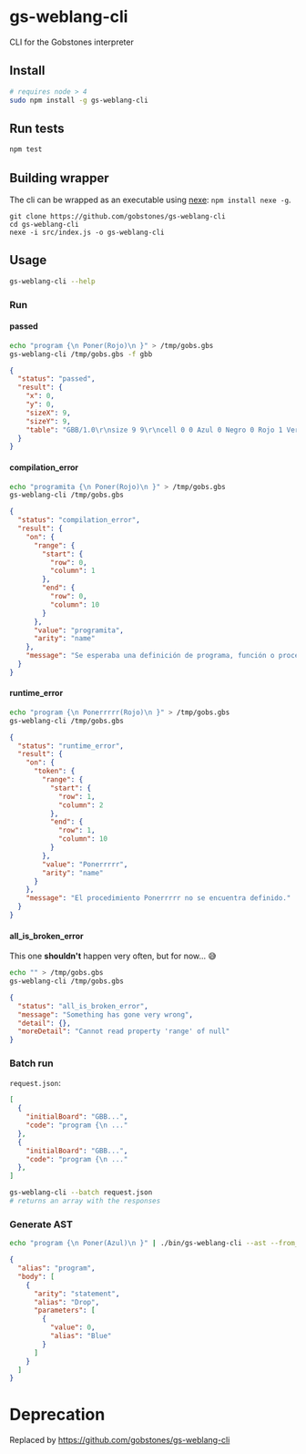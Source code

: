 # gs-weblang-cli
CLI for the Gobstones interpreter

## Install

```bash
# requires node > 4
sudo npm install -g gs-weblang-cli
```

## Run tests

```bash
npm test
```

## Building wrapper

The cli can be wrapped as an executable using [nexe](https://github.com/jaredallard/nexe): `npm install nexe -g`.

```
git clone https://github.com/gobstones/gs-weblang-cli
cd gs-weblang-cli
nexe -i src/index.js -o gs-weblang-cli
```

## Usage

```bash
gs-weblang-cli --help
```

### Run

#### passed

```bash
echo "program {\n Poner(Rojo)\n }" > /tmp/gobs.gbs
gs-weblang-cli /tmp/gobs.gbs -f gbb
```

```json
{
  "status": "passed",
  "result": {
    "x": 0,
    "y": 0,
    "sizeX": 9,
    "sizeY": 9,
    "table": "GBB/1.0\r\nsize 9 9\r\ncell 0 0 Azul 0 Negro 0 Rojo 1 Verde 0\r\nhead 0 0\r\n"
  }
}
```

#### compilation_error

```bash
echo "programita {\n Poner(Rojo)\n }" > /tmp/gobs.gbs
gs-weblang-cli /tmp/gobs.gbs
```

```json
{
  "status": "compilation_error",
  "result": {
    "on": {
      "range": {
        "start": {
          "row": 0,
          "column": 1
        },
        "end": {
          "row": 0,
          "column": 10
        }
      },
      "value": "programita",
      "arity": "name"
    },
    "message": "Se esperaba una definición de programa, función o procedimiento."
  }
}
```

#### runtime_error

```bash
echo "program {\n Ponerrrrr(Rojo)\n }" > /tmp/gobs.gbs
gs-weblang-cli /tmp/gobs.gbs
```

```json
{
  "status": "runtime_error",
  "result": {
    "on": {
      "token": {
        "range": {
          "start": {
            "row": 1,
            "column": 2
          },
          "end": {
            "row": 1,
            "column": 10
          }
        },
        "value": "Ponerrrrr",
        "arity": "name"
      }
    },
    "message": "El procedimiento Ponerrrrr no se encuentra definido."
  }
}
```

#### all_is_broken_error

This one **shouldn't** happen very often, but for now... :sweat_smile:

```bash
echo "" > /tmp/gobs.gbs
gs-weblang-cli /tmp/gobs.gbs
```

```json
{
  "status": "all_is_broken_error",
  "message": "Something has gone very wrong",
  "detail": {},
  "moreDetail": "Cannot read property 'range' of null"
}
```

### Batch run

`request.json`:
```json
[
  {
    "initialBoard": "GBB...",
    "code": "program {\n ..."
  },
  {
    "initialBoard": "GBB...",
    "code": "program {\n ..."
  },
]
```

```bash
gs-weblang-cli --batch request.json
# returns an array with the responses
```

### Generate AST

```bash
echo "program {\n Poner(Azul)\n }" | ./bin/gs-weblang-cli --ast --from_stdin
```

```json
{
  "alias": "program",
  "body": [
    {
      "arity": "statement",
      "alias": "Drop",
      "parameters": [
        {
          "value": 0,
          "alias": "Blue"
        }
      ]
    }
  ]
}
```

# Deprecation

Replaced by https://github.com/gobstones/gs-weblang-cli
